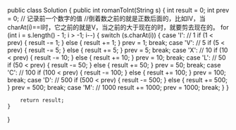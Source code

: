 public class Solution {
    public int romanToInt(String s) {
        int result = 0;
        int prev = 0; // 记录前一个数字的值
         //倒着数之前的就是正数后面的，比如IV，当charAt(i)==I时，它之前的就是V，当之前的大于现在的时，就要剪去现在的。
        for (int i = s.length() - 1; i > -1; i--) {
            switch (s.charAt(i)) {
                case 'I': // 1
                    if (1 < prev) {
                        result -= 1;
                    } else {
                        result += 1;
                    }
                    prev = 1;
                    break;
                case 'V': // 5
                    if (5 < prev) {
                        result -= 5;
                    } else {
                        result += 5;
                    }
                    prev = 5;
                    break;
                case 'X': // 10
                    if (10 < prev) {
                        result -= 10;
                    } else {
                        result += 10;
                    }
                    prev = 10;
                    break;
                case 'L': // 50
                    if (50 < prev) {
                        result -= 50;
                    } else {
                        result += 50;
                    }
                    prev = 50;
                    break;
                case 'C': // 100
                    if (100 < prev) {
                        result -= 100;
                    } else {
                        result += 100;
                    }
                    prev = 100;
                    break;
                case 'D': // 500
                    if (500 < prev) {
                        result -= 500;
                    } else {
                        result += 500;
                    }
                    prev = 500;
                    break;
                case 'M': // 1000
                    result += 1000;
                    prev = 1000;
                    break;
            }
        }

        return result;
    }
}